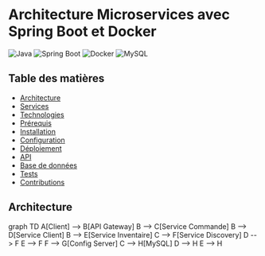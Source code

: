 # Architecture Microservices avec Spring Boot et Docker

![Java](https://img.shields.io/badge/Java-21-blue)
![Spring Boot](https://img.shields.io/badge/Spring_Boot-3.4.3-green)
![Docker](https://img.shields.io/badge/Docker-20.10+-important)
![MySQL](https://img.shields.io/badge/MySQL-8.0-orange)

## Table des matières
- [Architecture](#-architecture)
- [Services](#-services)
- [Technologies](#-technologies)
- [Prérequis](#-prérequis)
- [Installation](#-installation)
- [Configuration](#-configuration)
- [Déploiement](#-déploiement)
- [API](#-api)
- [Base de données](#-base-de-données)
- [Tests](#-tests)
- [Contributions](#-contributions)

##  Architecture
graph TD
    A[Client] --> B[API Gateway]
    B --> C[Service Commande]
    B --> D[Service Client]
    B --> E[Service Inventaire]
    C --> F[Service Discovery]
    D --> F
    E --> F
    F --> G[Config Server]
    C --> H[MySQL]
    D --> H
    E --> H
